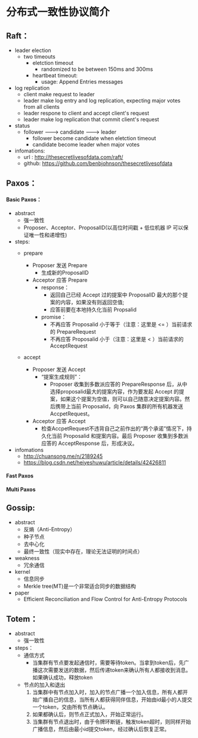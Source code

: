 # 分布式一致性协议简介

## Raft：
- leader election
	+ two timeouts
		- eletction timeout
			+ randomized to be between 150ms and 300ms
		- heartbeat timeout: 
			+ usage: Append Entries messages
- log replication
	+ client make request to leader
	+ leader make log entry and log replication, expecting major votes from all clients
	+ leader respone to client and accept client's request
	+ leader make log replication that commit client's request
- status
	+ follower ---> candidate ---> leader
		- follower become candidate when eletction timeout
		- candidate become leader when major votes
- infomations:
	+ url	: http://thesecretlivesofdata.com/raft/
	+ github: https://github.com/benbjohnson/thesecretlivesofdata

## Paxos：
#### Basic Paxos：
- abstract
	+ 强一致性
	+ Proposer、Acceptor、ProposalID(以高位时间戳 + 低位机器 IP 可以保证唯一性和递增性)
- steps:
	+ prepare
		- Proposer 发送 Prepare
			+ 生成新的ProposalID
		- Acceptor 应答 Prepare
			+ response：
				- 返回自己已经 Accept 过的提案中 ProposalID 最大的那个提案的内容，如果没有则返回空值;
				- 应答前要在本地持久化当前 Propsalid
			+ promise：
				- 不再应答 Proposalid 小于等于（注意：这里是 <= ）当前请求的 PrepareRequest
				- 不再应答 Proposalid 小于（注意：这里是 < ）当前请求的 AcceptRequest
			
	+ accept
		- Proposer 发送 Accept
			+ “提案生成规则”：
				- Proposer 收集到多数派应答的 PrepareResponse 后，从中选择proposalid最大的提案内容，作为要发起 Accept 的提案，如果这个提案为空值，则可以自己随意决定提案内容。然后携带上当前 Proposalid，向 Paxos 集群的所有机器发送 AccpetRequest。
		- Acceptor 应答 Accept
			+ 检查AccpetRequest不违背自己之前作出的“两个承诺”情况下，持久化当前 Proposalid 和提案内容。最后 Proposer 收集到多数派应答的 AcceptResponse 后，形成决议。
- infomations
	+ http://chuansong.me/n/2189245
	+ https://blog.csdn.net/heiyeshuwu/article/details/42426811
#### Fast Paxos
#### Multi Paxos

## Gossip:
- abstract
	+ 反熵（Anti-Entropy）
	+ 种子节点
	+ 去中心化
	+ 最终一致性（现实中存在，理论无法证明的时间点）
- weakness
	+ 冗余通信
- kernel
	+ 信息同步
	+ Merkle tree(MT)是一个非常适合同步的数据结构
- paper
	+ Efficient Reconciliation and Flow Control for Anti-Entropy Protocols
	

## Totem：
- abstract
	+ 强一致性
- steps：
	+ 通信方式
        - 当集群有节点要发起通信时，需要等待token。当拿到token后，先广播这次需要发送的数据，然后传递token来确认所有人都接收到消息。
		如果确认成功，释放token
	+ 节点的加入和退出
        1. 当集群中有节点加入时，加入的节点广播一个加入信息，所有人都开始广播自己的信息，当所有人都获得同伴信息，开始由id最小的人提交一个token，交由所有节点确认。
	    2. 如果都确认后，则节点正式加入，开始正常运行。
	    3. 当集群有节点退出时，由于令牌环断链，触发token超时，则同样开始广播信息，然后由最小id提交token，经过确认后恢复正常。
